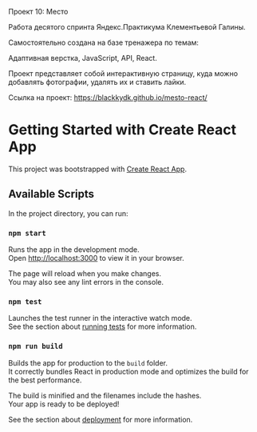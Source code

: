Проект 10: Место


Работа десятого спринта Яндекс.Практикума Клементьевой Галины.

Самостоятельно создана на базе тренажера по темам:

Адаптивная верстка, 
JavaScript, 
API, 
React.

Проект представляет собой интерактивную страницу, куда можно добавлять фотографии, удалять их и ставить лайки.

Ссылка на проект: https://blackkydk.github.io/mesto-react/



# Getting Started with Create React App

This project was bootstrapped with [Create React App](https://github.com/facebook/create-react-app).

## Available Scripts

In the project directory, you can run:

### `npm start`

Runs the app in the development mode.\
Open [http://localhost:3000](http://localhost:3000) to view it in your browser.

The page will reload when you make changes.\
You may also see any lint errors in the console.

### `npm test`

Launches the test runner in the interactive watch mode.\
See the section about [running tests](https://facebook.github.io/create-react-app/docs/running-tests) for more information.

### `npm run build`

Builds the app for production to the `build` folder.\
It correctly bundles React in production mode and optimizes the build for the best performance.

The build is minified and the filenames include the hashes.\
Your app is ready to be deployed!

See the section about [deployment](https://facebook.github.io/create-react-app/docs/deployment) for more information.
